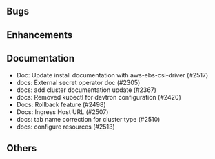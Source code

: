 ## Bugs
## Enhancements
## Documentation
- Doc: Update install documentation with aws-ebs-csi-driver (#2517)
- docs: External secret operator doc (#2305)
- docs: add cluster documentation update (#2367)
- docs: Removed kubectl for devtron configuration (#2420)
- Docs: Rollback feature (#2498)
- Docs: Ingress Host URL (#2507)
- docs: tab name correction for cluster type (#2510)
- docs: configure resources (#2513)
## Others
